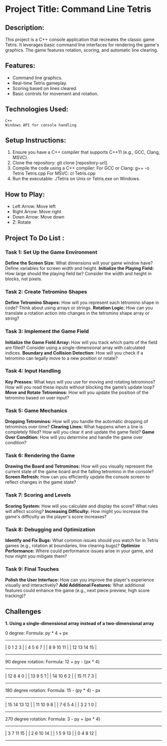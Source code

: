 # Project Title: Command Line Tetris

## Description: 
This project is a C++ console application that recreates the classic game Tetris. It leverages basic command line interfaces for rendering the game's graphics. The game features rotation, scoring, and automatic line clearing.

## Features:

*    Command line graphics.
*    Real-time Tetris gameplay.
*    Scoring based on lines cleared.
*    Basic controls for movement and rotation.

## Technologies Used:

    C++
    Windows API for console handling

## Setup Instructions:

1.    Ensure you have a C++ compiler that supports C++11 (e.g., GCC, Clang, MSVC).
2.    Clone the repository: git clone [repository-url].
3.    Compile the code using a C++ compiler:
        For GCC or Clang: g++ -o Tetris Tetris.cpp
        For MSVC: cl Tetris.cpp
6.    Run the executable: ./Tetris on Unix or Tetris.exe on Windows.

## How to Play:

* Left Arrow: Move left
* Right Arrow: Move right
* Down Arrow: Move down
* Z: Rotate


## Project To Do List :

### Task 1: Set Up the Game Environment
**Define the Screen Size:** 
    What dimensions will your game window have? Define variables for screen width and height.
**Initialize the Playing Field:** 
    How large should the playing field be? Consider the width and height in blocks, not pixels.

### Task 2: Create Tetromino Shapes
**Define Tetromino Shapes:**
    How will you represent each tetromino shape in code? Think about using arrays or strings.
**Rotation Logic:**
    How can you translate a rotation action into changes in the tetromino shape array or string?

### Task 3: Implement the Game Field
**Initialize the Game Field Array:** 
    How will you track which parts of the field are filled? Consider using a single-dimensional array with calculated indices.
**Boundary and Collision Detection:** 
    How will you check if a tetromino can legally move to a new position or rotate?

### Task 4: Input Handling
**Key Presses:** 
    What keys will you use for moving and rotating tetrominos? How will you read these inputs without blocking the game’s update loop?
**Move and Rotate Tetrominos:** 
    How will you update the position of the tetromino based on user input?

### Task 5: Game Mechanics
**Dropping Tetrominos:** 
    How will you handle the automatic dropping of tetrominos over time?
**Clearing Lines:** 
    What happens when a line is completely filled? How will you clear it and update the game field?
**Game Over Condition:**
    How will you determine and handle the game over condition?

### Task 6: Rendering the Game
**Drawing the Board and Tetrominos:** 
    How will you visually represent the current state of the game board and the falling tetromino in the console?
**Screen Refresh:** 
    How can you efficiently update the console screen to reflect changes in the game state?

### Task 7: Scoring and Levels
**Scoring System:** 
    How will you calculate and display the score? What rules will affect scoring?
**Increasing Difficulty:** 
    How might you increase the game's difficulty as the player's score increases?

### Task 8: Debugging and Optimization
**Identify and Fix Bugs:** 
    What common issues should you watch for in Tetris games (e.g., rotation at boundaries, line clearing bugs)?
**Optimize Performance:** 
    Where could performance issues arise in your game, and how might you mitigate them?

### Task 9: Final Touches
**Polish the User Interface:**
    How can you improve the player's experience visually and interactively?
**Add Additional Features:** 
    What additional features could enhance the game (e.g., next piece preview, high score tracking)?


## Challenges

**1. Using a single-dimensional array instead of a two-dimensional array**

0 degree:
Formula: py * 4 + px
_ __ __ __ __ _
|  0  1  2  3 |
|  4  5  6  7 |
|  8  9 10 11 |
| 12 13 14 15 |
_ __ __ __ __ _

90 degree rotation:
Formula: 12 + py - (px * 4)
_ __ __ __ __ _
| 12  8  4  0 |
| 13  9  5  1 |
| 14 10  6  2 |
| 15 11  7  3 |
_ __ __ __ __ _

180 degree rotation:
Formula: 15 - (py * 4) - px
_ __ __ __ __ _
| 15 14 13 12 |
| 11 10  9  8 |
|  7  6  5  4 |
|  3  2  1  0 |
_ __ __ __ __ _

270 degree rotation: 
Formula: 3 - py + (px * 4)
_ __ __ __ __ _
| 3  7  11 15 |
| 2  6  10 14 |
| 1  5  9  13 |
| 0  4  8  12 |
_ __ __ __ __ _